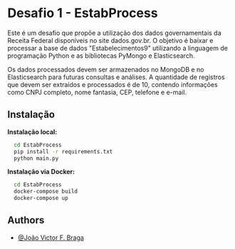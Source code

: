 
# Desafio 1 - EstabProcess

Este é um desafio que propõe a utilização dos dados governamentais da Receita Federal disponíveis no site dados.gov.br. O objetivo é baixar e processar a base de dados "Estabelecimentos9" utilizando a linguagem de programação Python e as bibliotecas PyMongo e Elasticsearch.

Os dados processados devem ser armazenados no MongoDB e no Elasticsearch para futuras consultas e análises. A quantidade de registros que devem ser extraídos e processados é de 10, contendo informações como CNPJ completo, nome fantasia, CEP, telefone e e-mail.

## Instalação


**Instalação local:**

```bash
  cd EstabProcess
  pip install -r requirements.txt
  python main.py
```
    

**Instalação via Docker:**

```bash
  cd EstabProcess
  docker-compose build
  docker-compose up
```
## Authors

- [@João Victor F. Braga](https://www.linkedin.com/in/d3moon)

